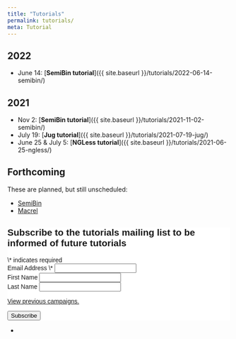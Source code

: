 ```yaml
---
title: "Tutorials"
permalink: tutorials/
meta: Tutorial
---
```


## 2022

- June 14: [**SemiBin tutorial**]({{ site.baseurl }}/tutorials/2022-06-14-semibin/)

## 2021

- Nov 2: [**SemiBin tutorial**]({{ site.baseurl }}/tutorials/2021-11-02-semibin/)
- July 19: [**Jug tutorial**]({{ site.baseurl }}/tutorials/2021-07-19-jug/)
- June 25 &amp; July 5: [**NGLess tutorial**]({{ site.baseurl }}/tutorials/2021-06-25-ngless/)

## Forthcoming

These are planned, but still unscheduled:

- [SemiBin](https://semibin.readthedocs.io/)
- [Macrel](http://big-data-biology.org/software/macrel)



<!-- Begin Mailchimp Signup Form -->
<link href="//cdn-images.mailchimp.com/embedcode/classic-10_7.css" rel="stylesheet" type="text/css">
<style type="text/css">
    #mc_embed_signup{background:#fff; clear:left; font:14px Helvetica,Arial,sans-serif; }
    /* Add your own Mailchimp form style overrides in your site stylesheet or in this style block.
       We recommend moving this block and the preceding CSS link to the HEAD of your HTML file. */
</style>
<div id="mc_embed_signup">
<form action="https://big-data-biology.us6.list-manage.com/subscribe/post?u=5f35dde9bf9bcad29e5bc1c16&amp;id=8a1b9f5026" method="post" id="mc-embedded-subscribe-form" name="mc-embedded-subscribe-form" class="validate" target="_blank" novalidate>
<div id="mc_embed_signup_scroll">
<h2>Subscribe to the tutorials mailing list to be informed of future tutorials</h2>
<div class="indicates-required"><span class="asterisk">\*</span> indicates required</div>
<div class="mc-field-group">
<label for="mce-EMAIL">Email Address  <span class="asterisk">\*</span>
</label>
<input type="email" value="" name="EMAIL" class="required email" id="mce-EMAIL">
</div>
<div class="mc-field-group">
<label for="mce-FNAME">First Name </label>
<input type="text" value="" name="FNAME" class="" id="mce-FNAME">
</div>
<div class="mc-field-group">
<label for="mce-LNAME">Last Name </label>
<input type="text" value="" name="LNAME" class="" id="mce-LNAME">
</div>
<p><a href="https://us6.campaign-archive.com/home/?u=5f35dde9bf9bcad29e5bc1c16&id=8a1b9f5026" title="View previous campaigns">View previous campaigns.</a></p>
<div id="mce-responses" class="clear">
<div class="response" id="mce-error-response" style="display:none"></div>
<div class="response" id="mce-success-response" style="display:none"></div>
</div>    <!-- real people should not fill this in and expect good things - do not remove this or risk form bot signups-->
<div style="position: absolute; left: -5000px;" aria-hidden="true"><input type="text" name="b_5f35dde9bf9bcad29e5bc1c16_8a1b9f5026" tabindex="-1" value=""></div>
<div class="clear"><input type="submit" value="Subscribe" name="subscribe" id="mc-embedded-subscribe" class="button"></div>
</div>
</form>
</div>
<script type='text/javascript' src='//s3.amazonaws.com/downloads.mailchimp.com/js/mc-validate.js'></script><script type='text/javascript'>(function($) {window.fnames = new Array(); window.ftypes = new Array();fnames[0]='EMAIL';ftypes[0]='email';fnames[1]='FNAME';ftypes[1]='text';fnames[2]='LNAME';ftypes[2]='text';fnames[3]='ADDRESS';ftypes[3]='address';fnames[4]='PHONE';ftypes[4]='phone';}(jQuery));var $mcj = jQuery.noConflict(true);</script>
<!--End mc_embed_signup-->

-
